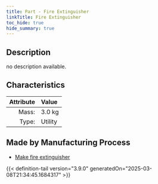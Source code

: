 ```yaml
---
title: Part - Fire Extinguisher
linkTitle: Fire Extinguisher
toc_hide: true
hide_summary: true
---
```

<!-- This is generated by the MarsSim HelpGenertor, do not edit. -->

## Description
no description available.

## Characteristics

| Attribute      | Value |
|--------:|:------|
|Mass:|3.0 kg|
|Type:|Utility|

## Made by Manufacturing Process

- [Make fire extinguisher](/docs/definitions/process/make-fire-extinguisher)




{{< definition-tail version="3.9.0" generatedOn="2025-03-08T21:34:45.1684317" >}}



